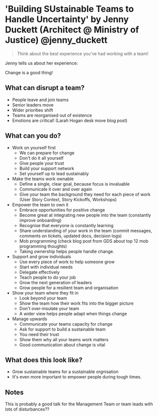 # 'Building SUstainable Teams to Handle Uncertainty' by Jenny Duckett (Architect @ Ministry of Justice) @jenny_duckett

> Think about the best experience you've had working with a team!

Jenny tells us about her experience:

Change is a good thing!

## What can disrupt a team?

- People leave and join teams
- Senior leaders move
- Wider priorities shift
- Teams are reorganised out of existence
- Emotions are critical! (Larah Hogan desk move blog post)

## What can you do?

- Work on yourself first
  - We can prepare for change
  - Don't do it all yourself
  - Give people your trust
  - Build your support network
  - Set yourself up to lead sustainably
- Make the teams work ownable
  - Define a single, clear goal, because focus is invaluable
  - Communicate it over and over again
  - Give your team the background they need for each piece of work (User Story Context, Story Kickoffs, Workshops)
- Empower the team to own it  
  - Embrace opportunities for positive change
  - Become great at integrating new people into the team (constantly improve onboarding)
  - Recognise that everyone is constantly learning
  - Share understanding of your work in the team (commit messages, comments on tickets, updated docs, decision logs)
  - Mob programming (check blog post from GDS about top 12 mob programming thoughts)
  - Taking ownership helps people handle change.
- Support and grow individuals
  - Use every piece of work to help someone grow
  - Start with individual needs
  - Delegate effectively
  - Teach people to do your job
  - Grow the next generation of leaders
  - Grow people for a resilient team and organisation
- Show your team where they fit in
  - Look beyond your team
  - Show the team how their work fits into the bigger picture
  - Don't over-insulate your team
  - A wider view helps people adapt when things change
- Manage upwards
  - Communicate your teams capacity for change
  - Ask for support to build a sustainable team
  - You need their trust
  - Show them why all your teams work matters
  - Good communication about change is vital

## What does this look like?

- Grow sustainable teams for a sustainable orgnisation
- It's even more important to empower people during tough times.

## Notes

This is probably a good talk for the Management Team or team leads with lots of disturbances??